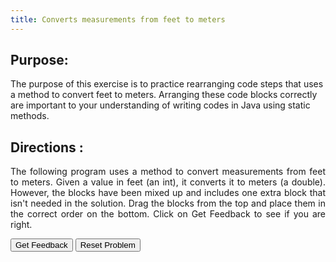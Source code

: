 ```yaml
---
title: Converts measurements from feet to meters
---
```


## Purpose:

 <p>The purpose of this exercise is to practice rearranging code steps that uses a method to convert feet to meters. Arranging these code blocks correctly are important to your understanding of writing codes in Java using static methods.</p>


## Directions :

<div style="text-align: justify">
    <p> The following program uses a method to convert measurements from feet to meters. Given a value in feet (an int), it converts it to meters (a double). However, the blocks have been mixed up and includes one extra block that isn't needed in the solution. Drag the blocks from the top and place them in the correct order on the bottom. Click on Get Feedback to see if you are right.</p>

<div id="6-sortableTrash" class="sortable-code"></div> 
<div id="6-sortable" class="sortable-code"></div> 
<div style="clear:both;"></div> 
<p> 
    <input id="6-feedbackLink" value="Get Feedback" type="button" /> 
    <input id="6-newInstanceLink" value="Reset Problem" type="button" /> 
</p> 
<script type="text/javascript"> 
(function(){
  var initial = "public class ConvertToMeters {\n" +
    "    public static void main(String[] args) 	{\n" +
    "        System.out.println(&quot;Feet\tMeters&quot;);\n" +
    "        for(int feet=20;feet&lt;=65;feet+=5) getMeters(feet);\n" +
    "    }\n" +
    "    public static void getMeters(int feet) {\n" +
    "        System.out.printf(&quot;%d\t%5.3f\n&quot;, feet , 0.305 * feet );\n" +
    "    }\n" +
    "    \n" +
    "}\n" +
    "getFeet(meters) #distractor";
  var parsonsPuzzle = new ParsonsWidget({
    "sortableId": "6-sortable",
    "max_wrong_lines": 10,
    "grader": ParsonsWidget._graders.LineBasedGrader,
    "exec_limit": 2500,
    "can_indent": true,
    "x_indent": 50,
    "lang": "en",
    "trashId": "6-sortableTrash"
  });
  parsonsPuzzle.init(initial);
  parsonsPuzzle.shuffleLines();
  $("#6-newInstanceLink").click(function(event){ 
      event.preventDefault(); 
      parsonsPuzzle.shuffleLines(); 
  }); 
  $("#6-feedbackLink").click(function(event){ 
      event.preventDefault(); 
      parsonsPuzzle.getFeedback(); 
  }); 
})(); 
</script>
